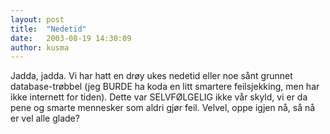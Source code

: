 ```yaml
---
layout: post
title:  "Nedetid"
date:   2003-08-19 14:30:09
author: kusma
---
```

Jadda, jadda. Vi har hatt en drøy ukes nedetid eller noe sånt grunnet
database-trøbbel (jeg BURDE ha koda en litt smartere feilsjekking, men
har ikke internett for tiden). Dette var SELVFØLGELIG ikke vår skyld, vi
er da pene og smarte mennesker som aldri gjør feil. Velvel, oppe igjen
nå, så nå er vel alle glade?

